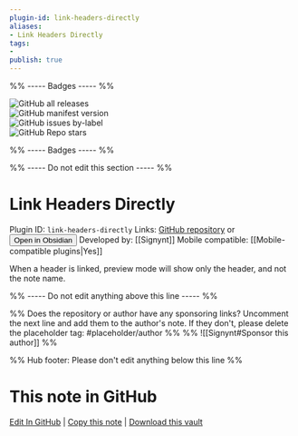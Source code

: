 ```yaml
---
plugin-id: link-headers-directly
aliases:
- Link Headers Directly
tags: 
- 
publish: true
---
```


%% ----- Badges ----- %%

![GitHub all releases](https://img.shields.io/github/downloads/Signynt/link-headers-directly/total?color=573E7A&logo=github&style=for-the-badge)   
![GitHub manifest version](https://img.shields.io/github/manifest-json/v/Signynt/link-headers-directly?color=573E7A&logo=github&style=for-the-badge)   
![GitHub issues by-label](https://img.shields.io/github/issues/Signynt/link-headers-directly/help%20wanted?color=573E7A&logo=github&style=for-the-badge)   
![GitHub Repo stars](https://img.shields.io/github/stars/Signynt/link-headers-directly?color=573E7A&logo=github&style=for-the-badge)

%% ----- Badges ----- %%

%% ----- Do not edit this section ----- %%

# Link Headers Directly

Plugin ID: `link-headers-directly`
Links: [GitHub repository](https://github.com/Signynt/link-headers-directly) or [<button id=HH>Open in Obsidian</button>](obsidian://goto-plugin?id=link-headers-directly)
Developed by: [[Signynt]]
Mobile compatible: [[Mobile-compatible plugins|Yes]]

When a header is linked, preview mode will show only the header, and not the note name.

%% ----- Do not edit anything above this line ----- %% 

%% Does the repository or author have any sponsoring links? Uncomment the next line and add them to the author's note. If they don't, please delete the placeholder tag: #placeholder/author %%
%% ![[Signynt#Sponsor this author]] %%

%% Hub footer: Please don't edit anything below this line %%

# This note in GitHub

<span class="git-footer">[Edit In GitHub](https://github.dev/obsidian-community/obsidian-hub/blob/main/02%20-%20Community%20Expansions/02.05%20All%20Community%20Expansions/Plugins/link-headers-directly.md "git-hub-edit-note") | [Copy this note](https://raw.githubusercontent.com/obsidian-community/obsidian-hub/main/02%20-%20Community%20Expansions/02.05%20All%20Community%20Expansions/Plugins/link-headers-directly.md "git-hub-copy-note") | [Download this vault](https://github.com/obsidian-community/obsidian-hub/archive/refs/heads/main.zip "git-hub-download-vault") </span>
